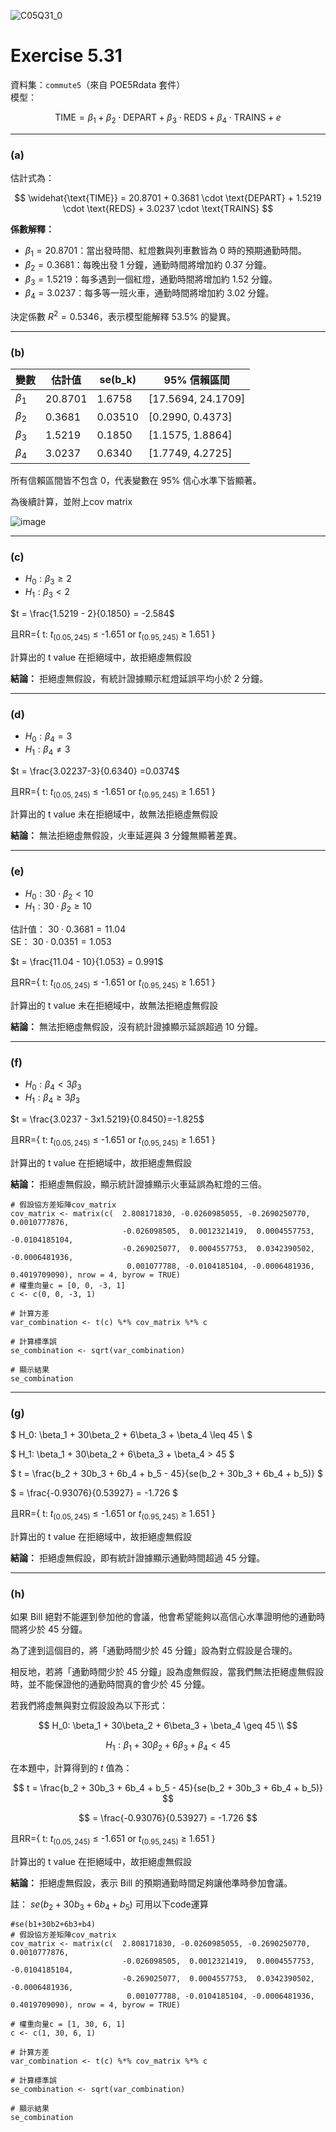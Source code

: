 ![C05Q31_0](https://github.com/user-attachments/assets/01051e06-93f4-4f90-916d-b472af001ede)

# Exercise 5.31 

資料集：`commute5`（來自 POE5Rdata 套件）  
模型：

$$
\text{TIME} = \beta_1 + \beta_2 \cdot \text{DEPART} + \beta_3 \cdot \text{REDS} + \beta_4 \cdot \text{TRAINS} + e
$$

---

### (a) 

估計式為：

$$
\widehat{\text{TIME}} = 20.8701 + 0.3681 \cdot \text{DEPART} + 1.5219 \cdot \text{REDS} + 3.0237 \cdot \text{TRAINS}
$$

**係數解釋：**

- $\beta_1 = 20.8701$：當出發時間、紅燈數與列車數皆為 0 時的預期通勤時間。
- $\beta_2 = 0.3681$：每晚出發 1 分鐘，通勤時間將增加約 0.37 分鐘。
- $\beta_3 = 1.5219$：每多遇到一個紅燈，通勤時間將增加約 1.52 分鐘。
- $\beta_4 = 3.0237$：每多等一班火車，通勤時間將增加約 3.02 分鐘。

決定係數 $R^2 = 0.5346$，表示模型能解釋 53.5% 的變異。

---

### (b) 

| 變數       | 估計值     |se(b_k)| 95% 信賴區間                |
|------------|-----------|-------|-----------------------------|
| $\beta_1$  | 20.8701   |1.6758 |$[17.5694,\ 24.1709]$        |
| $\beta_2$  | 0.3681    |0.03510|$[0.2990,\ 0.4373]$          |
| $\beta_3$  | 1.5219    |0.1850 |$[1.1575,\ 1.8864]$          |
| $\beta_4$  | 3.0237    |0.6340 |$[1.7749,\ 4.2725]$          |

所有信賴區間皆不包含 0，代表變數在 95% 信心水準下皆顯著。

為後續計算，並附上cov matrix

![image](https://github.com/user-attachments/assets/a661d5b4-4e7f-4b87-b6e5-b99b6244511b)


---

### (c) 

- $H_0: \beta_3 \geq 2$
- $H_1: \beta_3 < 2$

$t = \frac{1.5219 - 2}{0.1850} = -2.584$  

且RR={ t: $t_{ (0.05,245) }$ $\le$ -1.651 or $t_{ (0.95,245) }$ $\ge$ 1.651 }

計算出的 t value 在拒絕域中，故拒絕虛無假設 

**結論：** 拒絕虛無假設，有統計證據顯示紅燈延誤平均小於 2 分鐘。

---

### (d) 

- $H_0: \beta_4 = 3$
- $H_1: \beta_4 \neq 3$

$t = \frac{3.02237-3}{0.6340} =0.0374$

且RR={ t: $t_{ (0.05,245) }$ $\le$ -1.651 or $t_{ (0.95,245) }$ $\ge$ 1.651 }

計算出的 t value 未在拒絕域中，故無法拒絕虛無假設 

**結論：** 無法拒絕虛無假設，火車延遲與 3 分鐘無顯著差異。

---

### (e) 

- $H_0: 30 \cdot \beta_2 < 10$
- $H_1: 30 \cdot \beta_2 \geq 10$

估計值： $30 \cdot 0.3681 = 11.04$  
SE： $30 \cdot 0.0351 = 1.053$  

$t = \frac{11.04 - 10}{1.053} = 0.991$  

且RR={ t: $t_{ (0.05,245) }$ $\le$ -1.651 or $t_{ (0.95,245) }$ $\ge$ 1.651 }

計算出的 t value 未在拒絕域中，故無法拒絕虛無假設 

**結論：** 無法拒絕虛無假設，沒有統計證據顯示延誤超過 10 分鐘。

---

### (f) 

- $H_0: \beta_4 < 3\beta_3$
- $H_1: \beta_4 \geq 3\beta_3$

$t = \frac{3.0237 - 3x1.5219}{0.8450}=-1.825$

且RR={ t: $t_{ (0.05,245) }$ $\le$ -1.651 or $t_{ (0.95,245) }$ $\ge$ 1.651 }

計算出的 t value 在拒絕域中，故拒絕虛無假設 

**結論：** 拒絕虛無假設，顯示統計證據顯示火車延誤為紅燈的三倍。

```
# 假設協方差矩陣cov_matrix
cov_matrix <- matrix(c(  2.808171830, -0.0260985055, -0.2690250770,  0.0010777876,
                         -0.026098505,  0.0012321419,  0.0004557753, -0.0104185104,
                         -0.269025077,  0.0004557753,  0.0342390502, -0.0006481936,
                          0.001077788, -0.0104185104, -0.0006481936,  0.4019709090), nrow = 4, byrow = TRUE)
# 權重向量c = [0, 0, -3, 1]
c <- c(0, 0, -3, 1)

# 計算方差
var_combination <- t(c) %*% cov_matrix %*% c

# 計算標準誤
se_combination <- sqrt(var_combination)

# 顯示結果
se_combination

```

---

### (g) 


$
H_0: \beta_1 + 30\beta_2 + 6\beta_3 + \beta_4 \leq 45 \\
$

$
H_1: \beta_1 + 30\beta_2 + 6\beta_3 + \beta_4 > 45
$

$
t = \frac{b_2 + 30b_3 + 6b_4 + b_5 - 45}{se(b_2 + 30b_3 + 6b_4 + b_5)}
$

$
= \frac{-0.93076}{0.53927} = -1.726
$

且RR={ t: $t_{ (0.05,245) }$ $\le$ -1.651 or $t_{ (0.95,245) }$ $\ge$ 1.651 }

計算出的 t value 在拒絕域中，故拒絕虛無假設 

**結論：** 拒絕虛無假設，即有統計證據顯示通勤時間超過 45 分鐘。

---

### (h)

如果 Bill 絕對不能遲到參加他的會議，他會希望能夠以高信心水準證明他的通勤時間將少於 45 分鐘。

為了達到這個目的，將「通勤時間少於 45 分鐘」設為對立假設是合理的。

相反地，若將「通勤時間少於 45 分鐘」設為虛無假設，當我們無法拒絕虛無假設時，並不能保證他的通勤時間真的會少於 45 分鐘。

若我們將虛無與對立假設設為以下形式：

$$
H_0: \beta_1 + 30\beta_2 + 6\beta_3 + \beta_4 \geq 45 \\
$$

$$
H_1: \beta_1 + 30\beta_2 + 6\beta_3 + \beta_4 < 45
$$

在本題中，計算得到的 $t$ 值為：

$$
t = \frac{b_2 + 30b_3 + 6b_4 + b_5 - 45}{se(b_2 + 30b_3 + 6b_4 + b_5)}
$$

$$
= \frac{-0.93076}{0.53927} = -1.726
$$

且RR={ t: $t_{ (0.05,245) }$ $\le$ -1.651 or $t_{ (0.95,245) }$ $\ge$ 1.651 }

計算出的 t value 在拒絕域中，故拒絕虛無假設 

**結論：** 拒絕虛無假設，表示 Bill 的預期通勤時間足夠讓他準時參加會議。

註： $se(b_2 + 30b_3 + 6b_4 + b_5)$ 可用以下code運算

```
#se(b1+30b2+6b3+b4)
# 假設協方差矩陣cov_matrix
cov_matrix <- matrix(c(  2.808171830, -0.0260985055, -0.2690250770,  0.0010777876,
                         -0.026098505,  0.0012321419,  0.0004557753, -0.0104185104,
                         -0.269025077,  0.0004557753,  0.0342390502, -0.0006481936,
                          0.001077788, -0.0104185104, -0.0006481936,  0.4019709090), nrow = 4, byrow = TRUE)

# 權重向量c = [1, 30, 6, 1]
c <- c(1, 30, 6, 1)

# 計算方差
var_combination <- t(c) %*% cov_matrix %*% c

# 計算標準誤
se_combination <- sqrt(var_combination)

# 顯示結果
se_combination
```

